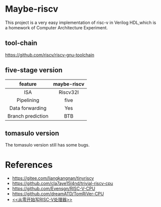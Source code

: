 # Maybe-riscv
This project is a very easy implementation of risc-v in Verilog HDL,which is a homework of Computer Architecture Experiment.

## tool-chain
https://github.com/riscv/riscv-gnu-toolchain

## five-stage version
| feature | maybe-riscv |
| :-----: | :---------: |
| ISA | Riscv32I |
| Pipelining | five |
| Data forwarding | Yes |
| Branch prediction | BTB |

## tomasulo version
The tomasulo version still has some bugs.

# References
* https://gitee.com/liangkangnan/tinyriscv
* https://github.com/cla7aye15I4nd/trivial-riscv-cpu
* https://github.com/Evensgn/RISC-V-CPU
* https://github.com/dreamATD/TomRiVer-CPU
* [<<从零开始写RISC-V处理器>>](https://liangkangnan.gitee.io/2020/04/29/%E4%BB%8E%E9%9B%B6%E5%BC%80%E5%A7%8B%E5%86%99RISC-V%E5%A4%84%E7%90%86%E5%99%A8/)


